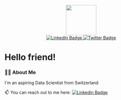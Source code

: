 <div id="header" align="center">
  <img src="https://media.giphy.com/media/xAqHUL21pMHe0/giphy.gif" width="100"/>
</div>

<div id="badges" align="center">
  <a href="https://www.linkedin.com/in/dzingariello">
    <img src="https://img.shields.io/badge/LinkedIn-blue?logo=linkedin&logoColor=white&style=for-the-badge" alt="LinkedIn Badge" />
  </a>
  <a href="https://twitter.com/dzingariello">
    <img src="https://img.shields.io/badge/Twitter-blue?style=for-the-badge&logo=twitter&logoColor=white" alt="Twitter Badge"/>
  </a>
</div>

<div id="counter" align="center">
  <img src="https://komarev.com/ghpvc/?username=dzingariello&style=flat-square&color=red" alt=""/>
</div>

# Hello friend!

### 👨‍💻 About Me
I'm an aspiring Data Scientist from Switzerland

:mailbox: You can reach out to me here: [![Linkedin Badge](https://img.shields.io/badge/-dzingariello-blue?style=flat&logo=Linkedin&logoColor=white)](https://www.linkedin.com/in/dzingariello)

<!--
### :fire: My Stats :
[![GitHub Streak](http://github-readme-streak-stats.herokuapp.com?user=dzingariello&theme=dark&background=000000)](https://git.io/streak-stats)

[![Top Langs](https://github-readme-stats.vercel.app/api/top-langs/?username=dzingariello&layout=compact&theme=vision-friendly-dark)](https://github.com/anuraghazra/github-readme-stats)


-->
